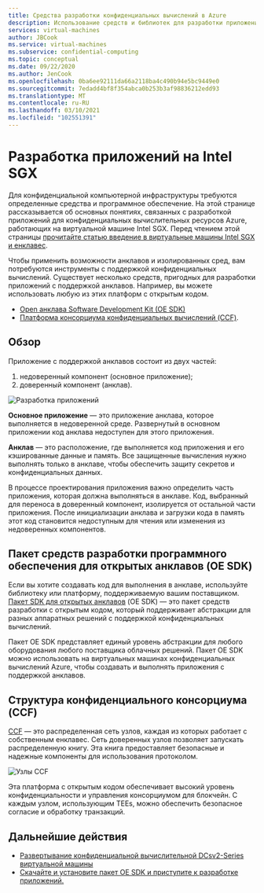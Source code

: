 ```yaml
---
title: Средства разработки конфиденциальных вычислений в Azure
description: Использование средств и библиотек для разработки приложений для конфиденциальных вычислений
services: virtual-machines
author: JBCook
ms.service: virtual-machines
ms.subservice: confidential-computing
ms.topic: conceptual
ms.date: 09/22/2020
ms.author: JenCook
ms.openlocfilehash: 0ba6ee92111da66a2118ba4c490b94e5bc9449e0
ms.sourcegitcommit: 7edadd4bf8f354abca0b253b3af98836212edd93
ms.translationtype: MT
ms.contentlocale: ru-RU
ms.lasthandoff: 03/10/2021
ms.locfileid: "102551391"
---
```

# <a name="application-development-on-intel-sgx"></a>Разработка приложений на Intel SGX 


Для конфиденциальной компьютерной инфраструктуры требуются определенные средства и программное обеспечение. На этой странице рассказывается об основных понятиях, связанных с разработкой приложений для конфиденциальных вычислительных ресурсов Azure, работающих на виртуальной машине Intel SGX. Перед чтением этой страницы [прочитайте статью введение в виртуальные машины Intel SGX и енклавес](confidential-computing-enclaves.md). 

Чтобы применить возможности анклавов и изолированных сред, вам потребуются инструменты с поддержкой конфиденциальных вычислений. Существует несколько средств, пригодных для разработки приложений с поддержкой анклавов. Например, вы можете использовать любую из этих платформ с открытым кодом. 

- [Open анклава Software Development Kit (OE SDK)](#oe-sdk)
- [Платформа консорциума конфиденциальных вычислений (CCF)](#ccf).

## <a name="overview"></a>Обзор

Приложение с поддержкой анклавов состоит из двух частей:

1. недоверенный компонент (основное приложение);
1. доверенный компонент (анклав).


![Разработка приложений](media/application-development/oe-sdk.png)


**Основное приложение** — это приложение анклава, которое выполняется в недоверенной среде. Развернутый в основном приложении код анклава недоступен для этого приложения. 

**Анклав** — это расположение, где выполняется код приложения и его кэшированные данные и память. Все защищенные вычисления нужно выполнять только в анклаве, чтобы обеспечить защиту секретов и конфиденциальных данных. 


В процессе проектирования приложения важно определить часть приложения, которая должна выполняться в анклаве. Код, выбранный для переноса в доверенный компонент, изолируется от остальной части приложения. После инициализации анклава и загрузки кода в память этот код становится недоступным для чтения или изменения из недоверенных компонентов. 

## <a name="open-enclave-software-development-kit-oe-sdk"></a>Пакет средств разработки программного обеспечения для открытых анклавов (OE SDK) <a id="oe-sdk"></a>

Если вы хотите создавать код для выполнения в анклаве, используйте библиотеку или платформу, поддерживаемую вашим поставщиком. [Пакет SDK для открытых анклавов](https://github.com/openenclave/openenclave) (OE SDK) — это пакет средств разработки с открытым кодом, который поддерживает абстракции для разных аппаратных решений с поддержкой конфиденциальных вычислений. 

Пакет OE SDK представляет единый уровень абстракции для любого оборудования любого поставщика облачных решений. Пакет OE SDK можно использовать на виртуальных машинах конфиденциальных вычислений Azure, чтобы создавать и выполнять приложения с поддержкой анклавов.

## <a name="confidential-consortium-framework-ccf"></a>Структура конфиденциального консорциума (CCF) <a id="ccf"></a>

[CCF](https://github.com/Microsoft/CCF) — это распределенная сеть узлов, каждая из которых работает с собственным енклавес. Сеть доверенных узлов позволяет запускать распределенную книгу. Эта книга предоставляет безопасные и надежные компоненты для использования протоколом. 

![Узлы CCF](media/application-development/ccf.png)

Эта платформа с открытым кодом обеспечивает высокий уровень конфиденциальности и управления консорциумом для блокчейн. С каждым узлом, использующим TEEs, можно обеспечить безопасное согласие и обработку транзакций.


## <a name="next-steps"></a>Дальнейшие действия 
- [Развертывание конфиденциальной вычислительной DCsv2-Series виртуальной машины](quick-create-portal.md)
- [Скачайте и установите пакет OE SDK и приступите к разработке приложений.](https://github.com/openenclave/openenclave)